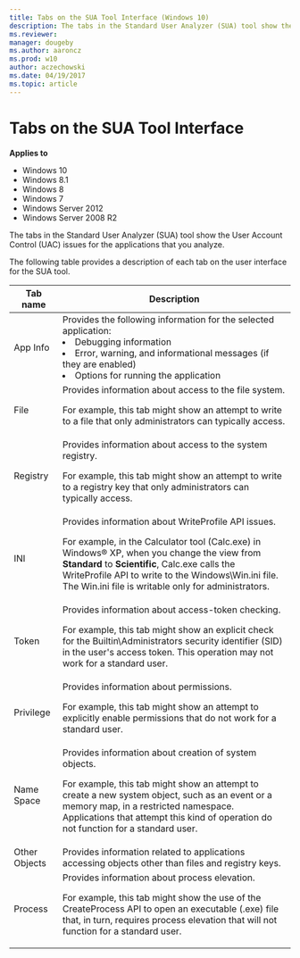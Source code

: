 ```yaml
---
title: Tabs on the SUA Tool Interface (Windows 10)
description: The tabs in the Standard User Analyzer (SUA) tool show the User Account Control (UAC) issues for the applications that you analyze.
ms.reviewer: 
manager: dougeby
ms.author: aaroncz
ms.prod: w10
author: aczechowski
ms.date: 04/19/2017
ms.topic: article
---
```


# Tabs on the SUA Tool Interface


**Applies to**

-   Windows 10
-   Windows 8.1
-   Windows 8
-   Windows 7
-   Windows Server 2012
-   Windows Server 2008 R2

The tabs in the Standard User Analyzer (SUA) tool show the User Account Control (UAC) issues for the applications that you analyze.

The following table provides a description of each tab on the user interface for the SUA tool.

|Tab name|Description|
|--- |--- |
|App Info|Provides the following information for the selected application:<li>Debugging information<li>Error, warning, and informational messages (if they are enabled)<li>Options for running the application|
|File|Provides information about access to the file system.<p>For example, this tab might show an attempt to write to a file that only administrators can typically access.|
|Registry|Provides information about access to the system registry.<p>For example, this tab might show an attempt to write to a registry key that only administrators can typically access.|
|INI|Provides information about WriteProfile API issues.<p>For example, in the Calculator tool (Calc.exe) in Windows® XP, when you change the view from **Standard** to **Scientific**, Calc.exe calls the WriteProfile API to write to the Windows\Win.ini file. The Win.ini file is writable only for administrators.|
|Token|Provides information about access-token checking.<p>For example, this tab might show an explicit check for the Builtin\Administrators security identifier (SID) in the user's access token. This operation may not work for a standard user.|
|Privilege|Provides information about permissions.<p>For example, this tab might show an attempt to explicitly enable permissions that do not work for a standard user.|
|Name Space|Provides information about creation of system objects.<p>For example, this tab might show an attempt to create a new system object, such as an event or a memory map, in a restricted namespace. Applications that attempt this kind of operation do not function for a standard user.|
|Other Objects|Provides information related to applications accessing objects other than files and registry keys.|
|Process|Provides information about process elevation.<p>For example, this tab might show the use of the CreateProcess API to open an executable (.exe) file that, in turn, requires process elevation that will not function for a standard user.|


